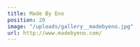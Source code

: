 ```yaml
---
title: Made By Eno
position: 20
image: "/uploads/gallery__madebyeno.jpg"
url: http://www.madebyeno.com/
---
```


